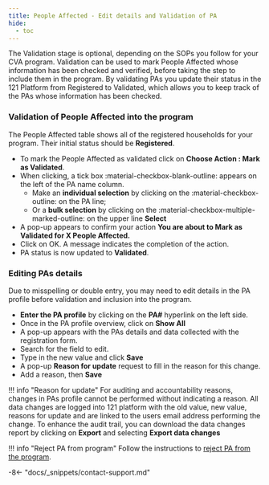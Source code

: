 ```yaml
---
title: People Affected - Edit details and Validation of PA
hide:
  - toc
---
```


The Validation stage is optional, depending on the SOPs you follow for your CVA program. Validation can be used to mark People Affected whose information has been checked and verified, before taking the step to include them in the program. By validating PAs you update their status in the 121 Platform from Registered to Validated, which allows you to keep track of the PAs whose information has been checked.

### Validation of People Affected into the program

The People Affected table shows all of the registered households for your program. Their initial status should be **Registered**.

- To mark the People Affected as validated click on **Choose Action : Mark as Validated**.
- When clicking, a tick box :material-checkbox-blank-outline: appears on the left of the PA name column.
    - Make an **individual selection** by clicking on the :material-checkbox-outline: on the PA line;
    - Or a **bulk selection** by clicking on the :material-checkbox-multiple-marked-outline: on the upper line **Select**
- A pop-up appears to confirm your action **You are about to Mark as Validated for X People Affected.**
- Click on OK. A message indicates the completion of the action.
- PA status is now updated to **Validated**.

### Editing PAs details

Due to misspelling or double entry, you may need to edit details in the PA profile before validation and inclusion into the program.

- **Enter the PA profile** by clicking on the **PA#** hyperlink on the left side.
- Once in the PA profile overview, click on **Show All**
- A pop-up appears with the PAs details and data collected with the registration form.
- Search for the field to edit.
- Type in the new value and click **Save**
- A pop-up **Reason for update** request to fill in the reason for this change.
- Add a reason, then **Save**

!!! info "Reason for update"
    For auditing and accountability reasons, changes in PAs profile cannot be performed without indicating a reason. All data changes are logged into 121 platform with the old value, new value, reasons for update and are linked to the users email address performing the change.
  To enhance the audit trail, you can download the data changes report by clicking on **Export** and selecting **Export data changes**


!!! info "Reject PA from program"
    Follow the instructions to [reject PA from the program](./registration-reject-pa.md).

-8<- "docs/_snippets/contact-support.md"
